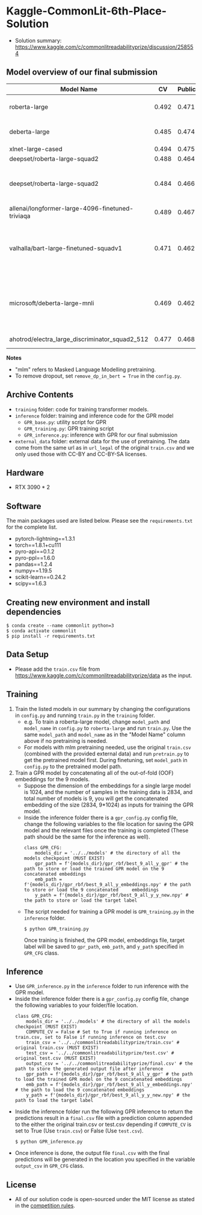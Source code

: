 # Kaggle-CommonLit-6th-Place-Solution

* Solution summary: https://www.kaggle.com/c/commonlitreadabilityprize/discussion/258554

## Model overview of our final submission

| Model Name | CV | Public | Private | notes
| --- | --- | --- | --- | --- |
| roberta-large | 0.492 | 0.471 | 0.471| mlm on training set
| deberta-large | 0.485 |0.474 | 0.476| mlm on training set
| xlnet-large-cased | 0.494 | 0.475 | 0.476| 
| deepset/roberta-large-squad2 | 0.488 | 0.464 | 0.467| 
| deepset/roberta-large-squad2 | 0.484 | 0.466 | 0.464 | mlm on train set and external data
| allenai/longformer-large-4096-finetuned-triviaqa | 0.489 | 0.467 | 0.47 | 
| valhalla/bart-large-finetuned-squadv1 | 0.471 | 0.462 | 0.466 |  mlm on train set and external data, remove dropout
| microsoft/deberta-large-mnli | 0.469 | 0.462 | 0.469 | mlm on train set and external data, remove dropout
| ahotrod/electra_large_discriminator_squad2_512 | 0.477 | 0.468 | 0.468 | remove dropout

**Notes**
* "mlm" refers to Masked Language Modelling pretraining.
* To remove dropout, set `remove_dp_in_bert = True` in the `config.py`.

## Archive Contents
* `training` folder: code for training transformer models.
* `inference` folder: training and inference code for the GPR model
    - `GPR_base.py`: utility script for GPR
    - `GPR_training.py`: GPR training script
    - `GPR_inference.py`: inference with GPR for our final submission
* `external_data` folder: external data for the use of pretraining. The data come from the same url as in `url_legal` of the original `train.csv` and we only used those with CC-BY and CC-BY-SA licenses.

## Hardware
* RTX 3090 * 2

## Software
The main packages used are listed below. Please see the `requirements.txt` for the complete list.
* pytorch-lightning==1.3.1
* torch==1.8.1+cu111
* pyro-api==0.1.2
* pyro-ppl==1.6.0
* pandas==1.2.4
* numpy==1.19.5
* scikit-learn==0.24.2
* scipy==1.6.3

## Creating new environment and install dependencies
```
$ conda create --name commonlit python=3
$ conda activate commonlit
$ pip install -r requirements.txt
```

## Data Setup
* Please add the `train.csv` file from https://www.kaggle.com/c/commonlitreadabilityprize/data as the input.

## Training
1. Train the listed models in our summary by changing the configurations in `config.py` and running `train.py` in the `training` folder.
    - e.g. To train a roberta-large model, change `model_path` and `model_name` in  `config.py` to `roberta-large` and run `train.py`. Use the same `model_path` and `model_name` as in the "Model Name" column above if no pretraining is needed.
    - For models with mlm pretraining needed, use the original `train.csv` (combined with the provided external data) and run `pretrain.py` to get the pretrained model first. During finetuning, set `model_path` in `config.py` to the pretrained model path.
2. Train a GPR model by concatenating all of the out-of-fold (OOF) embeddings for the 9 models.
    - Suppose the dimension of the embeddings for a single large model is 1024, and the number of samples in the training data is 2834, and total number of models is 9, you will get the concatenated embedding of the size (2834, 9*1024) as inputs for training the GPR model.
    - Inside the inference folder there is a `gpr_config.py` config file, change the following variables to the file location for saving the GPR model and the relevant files once the training is completed (These path should be the same for the inference as well).
      ```
      class GPR_CFG:
          models_dir = '../../models' # the directory of all the models checkpoint (MUST EXIST)
          gpr_path = f'{models_dir}/gpr_rbf/best_9_all_y_gpr' # the path to store or load the trained GPR model on the 9 concatenated embeddings
          emb_path = f'{models_dir}/gpr_rbf/best_9_all_y_embeddings.npy' # the path to store or load the 9 concatenated     embeddings
          y_path = f'{models_dir}/gpr_rbf/best_9_all_y_y_new.npy' # the path to store or load the target label
      ```
    - The script needed for training a GPR model is `GPR_training.py` in the `inference` folder.
      ```
      $ python GPR_training.py
      ```
      Once training is finished, the GPR model, embeddings file, target label will be saved to `gpr_path`, `emb_path`, and `y_path` specified in `GPR_CFG` class.

## Inference
* Use `GPR_inference.py` in the `inference` folder to run inference with the GPR model.
* Inside the inference folder there is a `gpr_config.py` config file, change the following variables to your folder/file location.
    ```
    class GPR_CFG:
        models_dir = '../../models' # the directory of all the models checkpoint (MUST EXIST)
        COMPUTE_CV = False # Set to True if running inference on train.csv, set to False if running inference on test.csv
        train_csv = '../../commonlitreadabilityprize/train.csv' # original train.csv (MUST EXIST)
        test_csv = '../../commonlitreadabilityprize/test.csv' # original test.csv (MUST EXIST)
        output_csv = '../../commonlitreadabilityprize/final.csv' # the path to store the generated output file after inference
        gpr_path = f'{models_dir}/gpr_rbf/best_9_all_y_gpr' # the path to load the trained GPR model on the 9 concatenated embeddings
        emb_path = f'{models_dir}/gpr_rbf/best_9_all_y_embeddings.npy' # the path to load the 9 concatenated embeddings
        y_path = f'{models_dir}/gpr_rbf/best_9_all_y_y_new.npy' # the path to load the target label
    ```
* Inside the inference folder run the following GPR inference to return the predictions result in a `final.csv` file with a prediction column appended to the either the original train.csv or test.csv depending if `COMPUTE_CV` is set to True (Use `train.csv`) or False (Use `test.csv`).
    ```
    $ python GPR_inference.py
    ```
* Once inference is done, the output file `final.csv` with the final predictions will be generated in the location you specified in the variable `output_csv` in `GPR_CFG` class.

## License
* All of our solution code is open-sourced under the MIT license as stated in the [competition rules](https://www.kaggle.com/c/commonlitreadabilityprize/rules).
